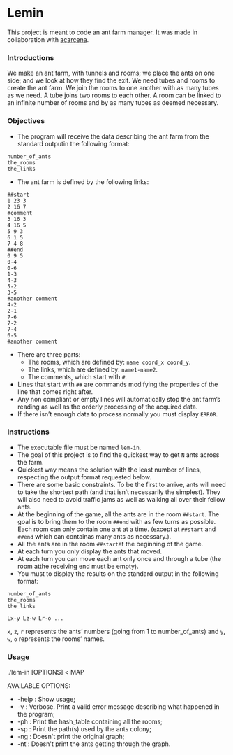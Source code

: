 # Lemin

This project is meant to code an ant farm manager. It was made in collaboration with [acarcena](https://github.com/acarcena).

### Introductions
We make an ant farm, with tunnels and rooms; we place the ants on one side; and we look at how they find the exit. We need tubes and rooms to create the ant farm. We join the rooms to one another with as many tubes as we need. A tube joins two rooms to each other. A room can be linked to an infinite number of rooms and by as many tubes as deemed necessary. 

### Objectives
* The program will receive the data describing the ant farm from the standard outputin the following format:
```
number_of_ants
the_rooms
the_links
```
* The ant farm is defined by the following links:
```
##start
1 23 3
2 16 7
#comment
3 16 3
4 16 5
5 9 3
6 1 5
7 4 8
##end
0 9 5
0-4
0-6
1-3
4-3
5-2
3-5
#another comment
4-2
2-1
7-6
7-2
7-4
6-5
#another comment
```
* There are three parts:
  - The rooms, which are defined by: `name coord_x coord_y`.
  - The links, which are defined by: `name1-name2`.
  - The comments, which start with `#`.
* Lines that start with `##` are commands modifying the properties of the line that comes right after.
* Any non compliant or empty lines will automatically stop the ant farm’s reading as well as the orderly processing of the acquired data.
* If there isn’t enough data to process normally you must display `ERROR`.

### Instructions
* The executable file must be named `lem-in`.
* The goal of this project is to find the quickest way to get `N` ants across the farm.
* Quickest way means the solution with the least number of lines, respecting the output format requested below.
* There are some basic constraints. To be the first to arrive, ants will need to take the shortest path (and that isn’t necessarily the simplest). They will also need to avoid traffic jams as well as walking all over their fellow ants.
* At the beginning of the game, all the ants are in the room `##start`. The goal is to bring them to the room `##end` with as few turns as possible. Each room can only contain one ant at a time. (except at `##start` and `##end` which can containas many ants as necessary.).
* All the ants are in the room `##start`at the beginning of the game.
* At each turn you only display the ants that moved.
* At each turn you can move each ant only once and through a tube (the room atthe receiving end must be empty).
* You must to display the results on the standard output in the following format:
```
number_of_ants
the_rooms
the_links

Lx-y Lz-w Lr-o ...
```
`x`, `z`, `r` represents the ants’ numbers (going from 1 to number_of_ants) and `y`, `w`, `o` represents the rooms’ names.

### Usage
./lem-in [OPTIONS] < MAP
 
AVAILABLE OPTIONS:
* -help : Show usage;
* -v  : Verbose. Print a valid error message describing what happened in the program;
* -ph : Print the hash_table containing all the rooms;
* -sp : Print the path(s) used by the ants colony;
* -ng : Doesn't print the original graph;
* -nt : Doesn't print the ants getting through the graph.
